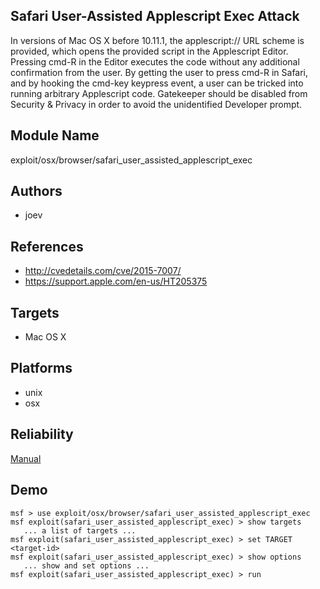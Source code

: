 ## Safari User-Assisted Applescript Exec Attack

In versions of Mac OS X before 10.11.1, the applescript:// 
URL scheme is provided, which opens the provided script in 
the Applescript Editor. Pressing cmd-R in the Editor 
executes the code without any additional confirmation from 
the user. By getting the user to press cmd-R in Safari, and 
by hooking the cmd-key keypress event, a user can be tricked 
into running arbitrary Applescript code. Gatekeeper should 
be disabled from Security & Privacy in order to avoid the 
unidentified Developer prompt.


## Module Name
exploit/osx/browser/safari_user_assisted_applescript_exec

## Authors
* joev


## References
* http://cvedetails.com/cve/2015-7007/
* https://support.apple.com/en-us/HT205375



## Targets
* Mac OS X


## Platforms
* unix
* osx

## Reliability
[Manual](https://github.com/rapid7/metasploit-framework/wiki/Exploit-Ranking)

## Demo

```
msf > use exploit/osx/browser/safari_user_assisted_applescript_exec
msf exploit(safari_user_assisted_applescript_exec) > show targets
   ... a list of targets ...
msf exploit(safari_user_assisted_applescript_exec) > set TARGET <target-id>
msf exploit(safari_user_assisted_applescript_exec) > show options
   ... show and set options ...
msf exploit(safari_user_assisted_applescript_exec) > run
```
    
    